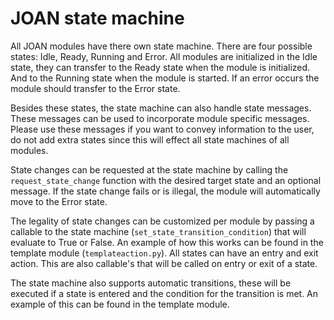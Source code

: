 # JOAN state machine

All JOAN modules have there own state machine. There are four possible states: Idle, Ready, Running and Error. All modules are initialized in the Idle state,
they can transfer to the Ready state when the module is initialized. And to the Running state when the module is started. If an error occurs the module should
transfer to the Error state.

Besides these states, the state machine can also handle state messages. These messages can be used to incorporate module specific messages. Please use these
messages if you want to convey information to the user, do not add extra states since this will effect all state machines of all modules.

State changes can be requested at the state machine by calling the `request_state_change` function with the desired target state and an optional message. If the
state change fails or is illegal, the module will automatically move to the Error state.

The legality of state changes can be customized per module by passing a callable to the state machine (`set_state_transition_condition`) that will evaluate to
True or False. An example of how this works can be found in the template module (`templateaction.py`). All states can have an entry and exit action. This are
also callable's that will be called on entry or exit of a state.

The state machine also supports automatic transitions, these will be executed if a state is entered and the condition for the transition is met. An example of
this can be found in the template module.
